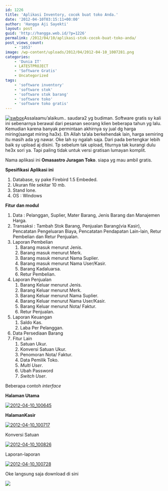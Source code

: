 ```yaml
---
id: 1226
title: 'Aplikasi Inventory, cocok buat toko Anda.'
date: '2012-04-10T03:15:11+00:00'
author: 'Hangga Aji Sayekti'
layout: post
guid: 'http://hangga.web.id/?p=1226'
permalink: /2012/04/10/aplikasi-stok-cocok-buat-toko-anda/
post_views_count:
    - '1053'
image: /wp-content/uploads/2012/04/2012-04-10_1007281.png
categories:
    - 'Dunia IT'
    - LATESTPROJECT
    - 'Software Gratis'
    - Uncategorized
tags:
    - 'software inventory'
    - 'software stok'
    - 'software stok barang'
    - 'software toko'
    - 'software toko gratis'
---
```


[![](http://hangga.web.id/wp-content/uploads/2012/04/swbox.jpg "swbox")](http://hangga.web.id/wp-content/uploads/2012/04/swbox.jpg)Assalaamu’alaikum.. saudara2 yg budiman. Software gratis sy kali ini sebenarnya berawal dari pesanan seorang klien beberapa tahun yg lalu. Kemudian karena banyak permintaan akhirnya sy jual dg harga miring(sangat miring ha3x). Eh Allah ta’ala berkehendak lain, harga semiring itu masih ada yg nawar. Oke lah sy ngalah saja. Dari pada bertengkar lebih baik sy upload aj disini. Tp sebelum tak upload, fiturnya tak kurangi dulu he3x sori ya. Tapi paling tidak untuk versi gratisan lumayan komplit.

Nama aplikasi ini **Omasastro Juragan Toko**. siapa yg mau ambil gratis.

**Spesifikasi Aplikasi ini**

1. Database, sy pake Firebird 1.5 Embeded.
2. Ukuran file sekitar 10 mb.
3. Stand lone.
4. OS : Windows

**Fitur dan modul**

1. Data : Pelanggan, Suplier, Mater Barang, Jenis Barang dan Manajemen Harga.
2. Transaksi : Tambah Stok Barang, Penjualan Barang(via Kasir), Pencatatan Pengeluaran Biaya, Pencatatan Pendapatan Lain-lain, Retur Pembelian dan Retur Penjualan.
3. Laporan Pembelian 
    1. Barang masuk menurut Jenis.
    2. Barang masuk menurut Merk.
    3. Barang masuk menurut Nama Suplier.
    4. Barang masuk menurut Nama User/Kasir.
    5. Barang Kadaluarsa.
    6. Retur Pembelian.
4. Laporan Penjualan 
    1. Barang Keluar menurut Jenis.
    2. Barang Keluar menurut Merk.
    3. Barang Keluar menurut Nama Suplier.
    4. Barang Keluar menurut Nama User/Kasir.
    5. Barang Keluar menurut Nota/ Faktur.
    6. Retur Penjualan.
5. Laporan Keuangan 
    1. Saldo Kas.
    2. Laba Per Pelanggan.
6. Data Persediaan Barang
7. Fitur Lain 
    1. Satuan Ukur.
    2. Konversi Satuan Ukur.
    3. Penomoran Nota/ Faktur.
    4. Data Pemilik Toko.
    5. *Multi User*.
    6. Ubah Password
    7. *Switch User*.

Beberapa contoh *interface*

**Halaman Utama**

[![](http://hangga.web.id/wp-content/uploads/2012/04/2012-04-10_100645-1024x545.png "2012-04-10_100645")](http://hangga.web.id/wp-content/uploads/2012/04/2012-04-10_100645.png)

**HalamanKasir**

[![](http://hangga.web.id/wp-content/uploads/2012/04/2012-04-10_100717-1024x545.png "2012-04-10_100717")](http://hangga.web.id/wp-content/uploads/2012/04/2012-04-10_100717.png)

Konversi Satuan

[![](http://hangga.web.id/wp-content/uploads/2012/04/2012-04-10_100826.png "2012-04-10_100826")](http://hangga.web.id/wp-content/uploads/2012/04/2012-04-10_100826.png)

Laporan-laporan

[![](http://hangga.web.id/wp-content/uploads/2012/04/2012-04-10_100728-1024x545.png "2012-04-10_100728")](http://hangga.web.id/wp-content/uploads/2012/04/2012-04-10_100728.png)

Oke langsung saja download di sini

[![](http://hangga.web.id/wp-content/uploads/2012/04/download_button_0033.png)](http://www.4shared.com/file/uHOPDntd/omasastro_juragan_toko_setup.html "http://www.4shared.com/file/uHOPDntd/omasastro_juragan_toko_setup.html")